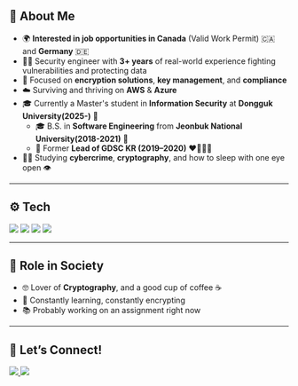 ## 🌟 About Me

- 🌍 **Interested in job opportunities in Canada** (Valid Work Permit) 🇨🇦 and **Germany** 🇩🇪
- 👨‍💻 Security engineer with **3+ years** of real-world experience fighting vulnerabilities and protecting data  
- 🔐 Focused on **encryption solutions**, **key management**, and **compliance**
- ☁️ Surviving and thriving on **AWS** & **Azure**
- 🎓 Currently a Master's student in **Information Security** at **Dongguk University(2025-)** 🧡
	- 🎓 B.S. in **Software Engineering** from **Jeonbuk National University(2018-2021)** 💜
	- 🚀 Former **Lead of GDSC KR (2019–2020)** ❤️💙💚💛
- 🕵️‍♂️ Studying **cybercrime**, **cryptography**, and how to sleep with one eye open 👁️  

---

## ⚙️ Tech

<p align="left">
  <img src="https://img.shields.io/badge/Linux-FCC624?style=flat&logo=linux&logoColor=black" />
  <img src="https://img.shields.io/badge/AWS-232F3E?style=flat&logo=amazonaws&logoColor=white" />
  <img src="https://img.shields.io/badge/Oracle-F80000?style=flat&logo=oracle&logoColor=white" />
  <img src="https://img.shields.io/badge/AIX_GPFS-000000?style=flat&logo=ibm&logoColor=white" />
</p>

---

## 🌱 Role in Society

- 🤓 Lover of **Cryptography**, and a good cup of coffee ☕  
- 🧠 Constantly learning, constantly encrypting  
- 📚 Probably working on an assignment right now
  
---

## 🔗 Let’s Connect!

<p align="left">
  <a href="mailto:happyjoy2005@gmail.com">
    <img src="https://img.shields.io/badge/Gmail-D14836?style=flat&logo=gmail&logoColor=white" /> </a>
  <a href="https://www.linkedin.com/in/jeongyoonlee2015/">
    <img src="https://img.shields.io/badge/LinkedIn-0077B5?style=flat&logo=linkedin&logoColor=white" /> </a>
</p>


<!-- ![Anurag's GitHub stats](https://github-readme-stats.vercel.app/api?username=jeongyoonlee2015&theme=default&show_icons=true)-->

